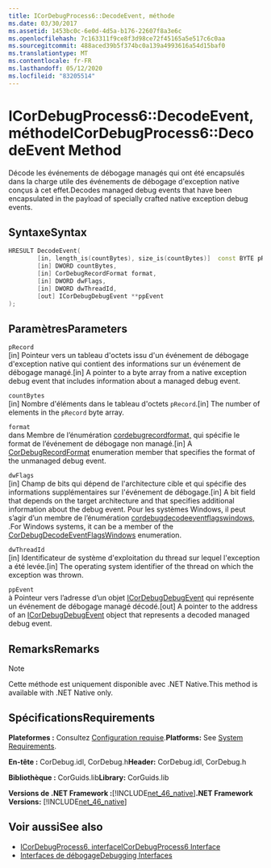 ```yaml
---
title: ICorDebugProcess6::DecodeEvent, méthode
ms.date: 03/30/2017
ms.assetid: 1453bc0c-6e0d-4d5a-b176-22607f8a3e6c
ms.openlocfilehash: 7c163311f9ce8f3d98ce72f45165a5e517c6c0aa
ms.sourcegitcommit: 488aced39b5f374bc0a139a4993616a54d15baf0
ms.translationtype: MT
ms.contentlocale: fr-FR
ms.lasthandoff: 05/12/2020
ms.locfileid: "83205514"
---
```

# <a name="icordebugprocess6decodeevent-method"></a><span data-ttu-id="1625c-102">ICorDebugProcess6::DecodeEvent, méthode</span><span class="sxs-lookup"><span data-stu-id="1625c-102">ICorDebugProcess6::DecodeEvent Method</span></span>
<span data-ttu-id="1625c-103">Décode les événements de débogage managés qui ont été encapsulés dans la charge utile des événements de débogage d'exception native conçus à cet effet.</span><span class="sxs-lookup"><span data-stu-id="1625c-103">Decodes managed debug events that have been encapsulated in the payload of specially crafted native exception debug events.</span></span>  
  
## <a name="syntax"></a><span data-ttu-id="1625c-104">Syntaxe</span><span class="sxs-lookup"><span data-stu-id="1625c-104">Syntax</span></span>  
  
```cpp  
HRESULT DecodeEvent(  
        [in, length_is(countBytes), size_is(countBytes)]  const BYTE pRecord[],  
        [in] DWORD countBytes,  
        [in] CorDebugRecordFormat format,  
        [in] DWORD dwFlags,
        [in] DWORD dwThreadId,
        [out] ICorDebugDebugEvent **ppEvent  
);  
```  
  
## <a name="parameters"></a><span data-ttu-id="1625c-105">Paramètres</span><span class="sxs-lookup"><span data-stu-id="1625c-105">Parameters</span></span>  
 `pRecord`  
 <span data-ttu-id="1625c-106">[in] Pointeur vers un tableau d'octets issu d'un événement de débogage d'exception native qui contient des informations sur un événement de débogage managé.</span><span class="sxs-lookup"><span data-stu-id="1625c-106">[in] A pointer to a byte array from a native exception debug event that includes information about a managed debug event.</span></span>  
  
 `countBytes`  
 <span data-ttu-id="1625c-107">[in] Nombre d'éléments dans le tableau d'octets `pRecord`.</span><span class="sxs-lookup"><span data-stu-id="1625c-107">[in] The number of elements in the `pRecord` byte array.</span></span>  
  
 `format`  
 <span data-ttu-id="1625c-108">dans Membre de l’énumération [cordebugrecordformat,](cordebugrecordformat-enumeration.md) qui spécifie le format de l’événement de débogage non managé.</span><span class="sxs-lookup"><span data-stu-id="1625c-108">[in] A [CorDebugRecordFormat](cordebugrecordformat-enumeration.md) enumeration member that specifies the format of the unmanaged debug event.</span></span>  
  
 `dwFlags`  
 <span data-ttu-id="1625c-109">[in] Champ de bits qui dépend de l'architecture cible et qui spécifie des informations supplémentaires sur l'événement de débogage.</span><span class="sxs-lookup"><span data-stu-id="1625c-109">[in] A bit field that depends on the target architecture and that specifies additional information about the debug event.</span></span> <span data-ttu-id="1625c-110">Pour les systèmes Windows, il peut s’agir d’un membre de l’énumération [cordebugdecodeeventflagswindows,](cordebugdecodeeventflagswindows-enumeration.md) .</span><span class="sxs-lookup"><span data-stu-id="1625c-110">For Windows systems, it can be a member of the [CorDebugDecodeEventFlagsWindows](cordebugdecodeeventflagswindows-enumeration.md) enumeration.</span></span>  
  
 `dwThreadId`  
 <span data-ttu-id="1625c-111">[in] Identificateur de système d'exploitation du thread sur lequel l'exception a été levée.</span><span class="sxs-lookup"><span data-stu-id="1625c-111">[in] The operating system identifier of the thread on which the exception was thrown.</span></span>  
  
 `ppEvent`  
 <span data-ttu-id="1625c-112">à Pointeur vers l’adresse d’un objet [ICorDebugDebugEvent](icordebugdebugevent-interface.md) qui représente un événement de débogage managé décodé.</span><span class="sxs-lookup"><span data-stu-id="1625c-112">[out] A pointer to the address of an [ICorDebugDebugEvent](icordebugdebugevent-interface.md) object that represents a decoded managed debug event.</span></span>  
  
## <a name="remarks"></a><span data-ttu-id="1625c-113">Remarks</span><span class="sxs-lookup"><span data-stu-id="1625c-113">Remarks</span></span>  
  
> [!NOTE]
> <span data-ttu-id="1625c-114">Cette méthode est uniquement disponible avec .NET Native.</span><span class="sxs-lookup"><span data-stu-id="1625c-114">This method is available with .NET Native only.</span></span>  
  
## <a name="requirements"></a><span data-ttu-id="1625c-115">Spécifications</span><span class="sxs-lookup"><span data-stu-id="1625c-115">Requirements</span></span>  
 <span data-ttu-id="1625c-116">**Plateformes :** Consultez [Configuration requise](../../get-started/system-requirements.md).</span><span class="sxs-lookup"><span data-stu-id="1625c-116">**Platforms:** See [System Requirements](../../get-started/system-requirements.md).</span></span>  
  
 <span data-ttu-id="1625c-117">**En-tête :** CorDebug.idl, CorDebug.h</span><span class="sxs-lookup"><span data-stu-id="1625c-117">**Header:** CorDebug.idl, CorDebug.h</span></span>  
  
 <span data-ttu-id="1625c-118">**Bibliothèque :** CorGuids.lib</span><span class="sxs-lookup"><span data-stu-id="1625c-118">**Library:** CorGuids.lib</span></span>  
  
 <span data-ttu-id="1625c-119">**Versions de .NET Framework :**[!INCLUDE[net_46_native](../../../../includes/net-46-native-md.md)]</span><span class="sxs-lookup"><span data-stu-id="1625c-119">**.NET Framework Versions:** [!INCLUDE[net_46_native](../../../../includes/net-46-native-md.md)]</span></span>  
  
## <a name="see-also"></a><span data-ttu-id="1625c-120">Voir aussi</span><span class="sxs-lookup"><span data-stu-id="1625c-120">See also</span></span>

- [<span data-ttu-id="1625c-121">ICorDebugProcess6, interface</span><span class="sxs-lookup"><span data-stu-id="1625c-121">ICorDebugProcess6 Interface</span></span>](icordebugprocess6-interface.md)
- [<span data-ttu-id="1625c-122">Interfaces de débogage</span><span class="sxs-lookup"><span data-stu-id="1625c-122">Debugging Interfaces</span></span>](debugging-interfaces.md)

